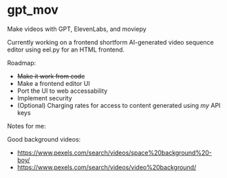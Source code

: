 # gpt_mov
Make videos with GPT, ElevenLabs, and moviepy

Currently working on a frontend shortform AI-generated video sequence editor using eel.py for an HTML frontend.

Roadmap:
- ~~Make it work from code~~
- Make a frontend editor UI
- Port the UI to web accessability
- Implement security
- (Optional) Charging rates for access to content generated using _my_ API keys


Notes for me:

Good background videos: 
 - https://www.pexels.com/search/videos/space%20background%20-boy/
 - https://www.pexels.com/search/videos/video%20background/

